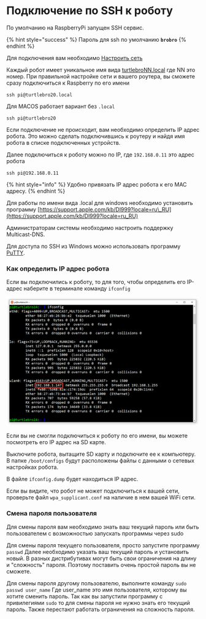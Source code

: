 # Подключение по SSH к роботу

По умолчанию на RaspberryPi запущен SSH сервис.

{% hint style="success" %}
Пароль для ssh по умолчанию **`brobro`**
{% endhint %}

Для подключения вам необходимо [Настроить сеть](networking.md)

Каждый робот имеет уникальное имя вида [turtlebroNN.local](http://turtlebronn.local/) где NN это номер. При правильной настройке сети и вашего роутера, вы сможете сразу подключиться к Raspberry по его имени

```text
ssh pi@turtlebro20.local
```

Для MACOS работает вариант без `.local`

```text
ssh pi@turtlebro20
```

Если подключение не происходит, вам необходимо определить IP адрес робота. Это можно сделать подключившись к роутеру и найдя имя робота в списке подключенных устройств.

Далее подключиться к роботу можно по IP, где `192.168.0.11` это адрес робота

```text
ssh pi@192.168.0.11
```

{% hint style="info" %}
Удобно привязать IP адрес робота к его MAC адресу.
{% endhint %}

Для работы по имени вида .local для windows необходимо установить программу [https://support.apple.com/kb/Dl999?locale=ru\_RU](https://support.apple.com/kb/Dl999?locale=ru_RU)

Администраторам системы необходимо настроить поддержку Multicast-DNS.

Для доступа по SSH из Windows можно использовать программу [PuTTY](https://www.chiark.greenend.org.uk/~sgtatham/putty/latest.html).

### Как определить IP адрес робота

Если вы подключились к роботу, то для того, чтобы определить его IP-адрес наберите в терминале команду `ifconfig`

![](../.gitbook/assets/image.png)

Если вы не смогли подключиться к роботу по его имени, вы можете посмотреть его IP адрес на SD карте.

Выключите робота, вытащите SD карту и подключите ее  к компьютеру. В папке `/boot/configs` будут расположены файлы с данными о сетевых настройках робота.

В файле `ifconfig.dump` будет находиться IP адрес.

Если вы видите, что робот не может подключиться к вашей сети, проверьте файл `wpa_supplicant.conf` на наличие в нем вашей WiFi сети.

### Смена пароля пользователя

Для смены пароля вам необходимо знать ваш текущий пароль или быть пользователем с возможностью запускать программы через sudo

Для смены пароля текущего пользователя, просто запустите программу `passwd` Далее необходимо указать ваш текущий пароль и установить новый. В разных дистрибутивах могут быть свои ограничения на длину и "сложность" пароля. Поэтому поставить очень простой пароль вы не сможете.

Для смены пароля другому пользователю, выполните команду `sudo passwd user_name`  Где user\_name это имя пользователя, которому вы хотите сменить пароль. Так как вы запустили программу с привилегиями `sudo` то для смены пароля не нужно знать его текущий пароль. Также перестают работать ограничения на сложность пароля.



